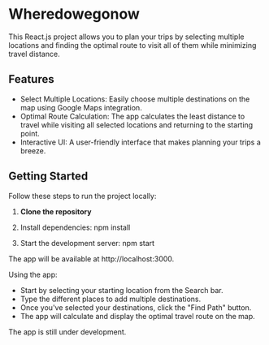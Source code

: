 # Wheredowegonow

This React.js project allows you to plan your trips by selecting multiple locations and finding the optimal route to visit all of them while minimizing travel distance.

## Features

- Select Multiple Locations: Easily choose multiple destinations on the map using Google Maps integration.
- Optimal Route Calculation: The app calculates the least distance to travel while visiting all selected locations and returning to the starting point.
- Interactive UI: A user-friendly interface that makes planning your trips a breeze.


## Getting Started

Follow these steps to run the project locally:

1. **Clone the repository**

2. Install dependencies:
npm install

3. Start the development server:
npm start

The app will be available at http://localhost:3000.

Using the app:
- Start by selecting your starting location from the Search bar.
- Type the different places to add multiple destinations.
- Once you've selected your destinations, click the "Find Path" button.
- The app will calculate and display the optimal travel route on the map.

The app is still under development. 
